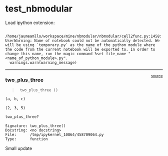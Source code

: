 # test_nbmodular


<!-- WARNING: THIS FILE WAS AUTOGENERATED! DO NOT EDIT! -->

Load ipython extension:

``` python
```

    /home/jaumeamllo/workspace/mine/nbmodular/nbmodular/cell2func.py:1458: UserWarning: Name of notebook could not be automatically detected. We will be using `temporary.py` as the name of the python module where the code from the current notebook will be exported to. In order to change this name, run the magic command %set file_name "<name_of_python_module>.py".
      warnings.warn(warning_message)

------------------------------------------------------------------------

<a
href="https://github.com/JaumeAmoresDS/test_nbmodular/blob/main/test_nbmodular/index.py#L8"
target="_blank" style="float:right; font-size:smaller">source</a>

### two_plus_three

>      two_plus_three ()

``` python
(a, b, c)
```

    (2, 3, 5)

``` python
two_plus_three?
```

    Signature: two_plus_three()
    Docstring: <no docstring>
    File:      /tmp/ipykernel_10864/458709064.py
    Type:      function

Small update
